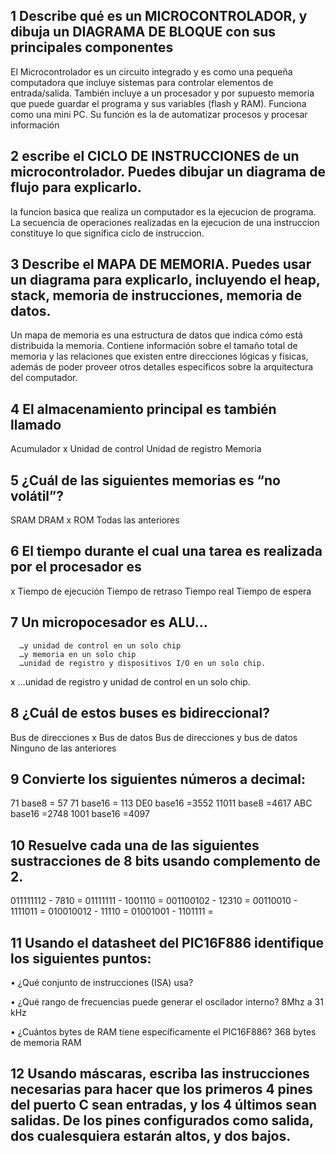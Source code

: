 ## 1 Describe qué es un MICROCONTROLADOR, y dibuja un DIAGRAMA DE BLOQUE con sus principales componentes
 El Microcontrolador es un circuito integrado y es como una pequeña computadora que incluye sistemas para controlar elementos de entrada/salida. También incluye a un procesador y por supuesto memoria que puede guardar el programa y sus variables (flash y RAM).  Funciona como una mini PC. Su función es la de automatizar procesos y procesar información

## 2 escribe el CICLO DE INSTRUCCIONES de un microcontrolador. Puedes dibujar un diagrama de flujo para explicarlo.
la funcion basica que realiza un computador es la ejecucion de programa. La secuencia de operaciones realizadas en la ejecucion de una instruccion constituye lo que significa ciclo de instruccion.
## 3 Describe el MAPA DE MEMORIA. Puedes usar un diagrama para explicarlo, incluyendo el heap, stack, memoria de instrucciones, memoria de datos.
Un mapa de memoria  es una estructura de datos  que indica cómo está distribuida la memoria. Contiene información sobre el tamaño total de memoria y las relaciones que existen entre direcciones lógicas y físicas, además de poder proveer otros detalles específicos sobre la arquitectura del computador.
## 4 El almacenamiento principal es también llamado

 Acumulador
 x Unidad de control
  Unidad de registro
  Memoria
 ## 5 ¿Cuál de las siguientes memorias es “no volátil”?

  SRAM
  DRAM
 x ROM
  Todas las anteriores
 ## 6 El tiempo durante el cual una tarea es realizada por el procesador es
x Tiempo de ejecución
 Tiempo de retraso
 Tiempo real
 Tiempo de espera
 ## 7 Un micropocesador es ALU…
	  …y unidad de control en un solo chip
	  …y memoria en un solo chip
	  …unidad de registro y dispositivos I/O en un solo chip.
x 	  …unidad de registro y unidad de control en un solo chip.
## 8 ¿Cuál de estos buses es bidireccional?

   Bus de direcciones
 x Bus de datos
   Bus de direcciones y bus de datos
   Ninguno de las anteriores

## 9 Convierte los siguientes números a decimal:
71 base8 = 57
71 base16 = 113
DE0 base16 =3552
11011 base8 =4617
ABC base16 =2748
1001 base16 =4097
## 10 Resuelve cada una de las siguientes sustracciones de 8 bits usando complemento de 2.
011111112 - 7810 = 01111111 -  1001110 =
001100102 - 12310 = 00110010 - 1111011 =
010010012 - 11110 = 01001001 - 1101111 =
## 11 Usando el datasheet del PIC16F886 identifique los siguientes puntos:
•	¿Qué conjunto de instrucciones (ISA) usa?


•	¿Qué rango de frecuencias puede generar el oscilador interno?
    8Mhz a 31 kHz
 
•	¿Cuántos bytes de RAM tiene específicamente el PIC16F886?
     368 bytes de memoria RAM

## 12  Usando máscaras, escriba las instrucciones necesarias para hacer que los primeros 4 pines del puerto C sean entradas, y los 4 últimos sean salidas. De los pines configurados como salida, dos cualesquiera estarán altos, y dos bajos.



